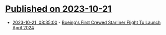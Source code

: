 # [Published on 2023-10-21](index.md)

* [2023-10-21, 08:35:00](https://soylentnews.org/article.pl?sid=23/10/20/0358255&from=rss) - [Boeing's First Crewed Starliner Flight To Launch April 2024 ](https://soylentnews.org/article.pl?sid=23/10/20/0358255&from=rss)
